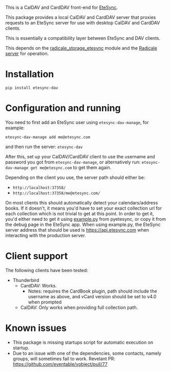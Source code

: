This is a CalDAV and CardDAV front-end for [EteSync](https://www.etesync.com).

This package provides a local CalDAV and CardDAV server that proxies requests
to an EteSync server for use with desktop CalDAV and CardDAV clients.

This is essentially a compatibility layer between EteSync and DAV clients.

This depends on the [radicale_storage_etesync](https://github.com/etesync/radicale_storage_etesync) module and the [Radicale server](http://radicale.org) for operation.

# Installation

`pip install etesync-dav`

# Configuration and running

You need to first add an EteSync user using `etesync-dav-manage`, for example:

`etesync-dav-manage add me@etesync.com`

and then run the server:
`etesync-dav`

After this, set up your CalDAV/CardDAV client to use the username and password
you got from `etesync-dav-manage`, or alternatively run:
`etesync-dav-manage get me@etesync.com` to get them again.

Depending on the client you use, the server path should either be:

* `http://localhost:37358/`
* `http://localhost:37358/me@etesync.com/`

On most clients this should automatically detect your calendars/address books.
If it doesn't, it means you'd have to set your exact collection url for each
collection which is not trivial to get at this point. In order to get it, you'd
either need to get it using [example.py](https://github.com/etesync/pyetesync/blob/master/example.py) from pyetesync,
or copy it from the debug page in the EteSync app. When using example.py, the EteSync server address that should be used is https://api.etesync.com when interacting with the production server.

# Client support

The following clients have been tested:

* Thunderbird
    * CardDAV: Works.
        * Notes: requires the CardBook plugin, path should include the username as above, and vCard version should be set to v4.0 when prompted
    * CalDAV: Only works when providing full collection path.

# Known issues

* This package is missing startups script for automatic execution on startup.
* Due to an issue with one of the dependencies, some contacts, namely groups, will sometimes fail to work. Revelant PR: https://github.com/eventable/vobject/pull/77
